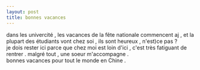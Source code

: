 ```yaml
---
layout: post
title: bonnes vacances
---
```


<p>dans les univercité , les vacances de la fête nationale commencent aj , et la plupart des étudiants vont chez soi , ils sont heureux , n&#39;est)ce pas ?<br />je dois rester ici parce que chez moi est loin d&#39;ici , c&#39;est très fatiguant de rentrer . malgré tout , une soeur m&#39;accompagne .<br />bonnes vacances pour tout le monde en Chine .</p>
